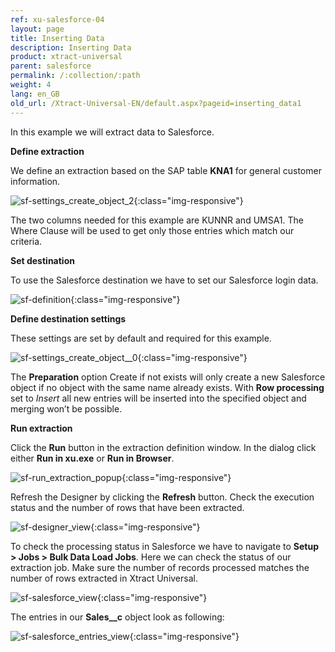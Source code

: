 ```yaml
---
ref: xu-salesforce-04
layout: page
title: Inserting Data
description: Inserting Data
product: xtract-universal
parent: salesforce
permalink: /:collection/:path
weight: 4	
lang: en_GB
old_url: /Xtract-Universal-EN/default.aspx?pageid=inserting_data1
---
```


In this example we will extract data to Salesforce.

**Define extraction**

We define an extraction based on the SAP table **KNA1** for general customer information.

![sf-settings_create_object_2](/img/content/sf-settings_create_object_2.PNG){:class="img-responsive"}

The two columns needed for this example are KUNNR and UMSA1. The Where Clause will be used to get only those entries which match our criteria.


**Set destination** 

To use the Salesforce destination we have to set our Salesforce login data.


![sf-definition](/img/content/sf-definition.PNG){:class="img-responsive"}

**Define destination settings**

These settings are set by default and required for this example.

![sf-settings_create_object__0](/img/content/sf-settings_create_object__0.PNG){:class="img-responsive"}

The **Preparation** option Create if not exists will only create a new Salesforce object if no object with the same name already exists. With **Row processing** set to *Insert* all new entries will be inserted into the specified object and merging won’t be possible.


**Run extraction**

Click the **Run** button in the extraction definition window. In the dialog click either **Run in xu.exe** or **Run in Browser**.

![sf-run_extraction_popup](/img/content/sf-run_extraction_popup.PNG){:class="img-responsive"}

Refresh the Designer by clicking the **Refresh** button. Check the execution status and the number of rows that have been extracted.

![sf-designer_view](/img/content/sf-designer_view.PNG){:class="img-responsive"}

To check the processing status in Salesforce we have to navigate to **Setup > Jobs > Bulk Data Load Jobs**. Here we can check the status of our extraction job. Make sure the number of records processed matches the number of rows extracted in Xtract Universal.

![sf-salesforce_view](/img/content/sf-salesforce_view.PNG){:class="img-responsive"}

The entries in our **Sales__c** object look as following:

![sf-salesforce_entries_view](/img/content/sf-salesforce_entries_view.PNG){:class="img-responsive"}
